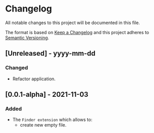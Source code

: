 # Changelog

All notable changes to this project will be documented in this file.

The format is based on [Keep a Changelog](http://keepachangelog.com/) and this project adheres to [Semantic Versioning](http://semver.org/).

## [Unreleased] - yyyy-mm-dd

### Changed

- Refactor application.

## [0.0.1-alpha] - 2021-11-03

### Added

- The `Finder extension`  which allows to:
  - create new empty file.